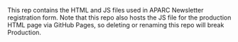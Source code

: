 This rep contains the HTML and JS files used in APARC Newsletter registration form. Note that this repo also hosts the JS file for the production HTML page via GitHub Pages, so deleting or renaming this repo will break Production.
